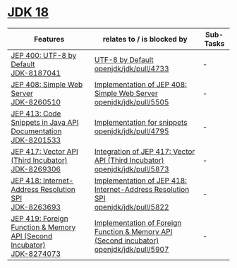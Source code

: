 # [JDK 18](https://openjdk.org/projects/jdk/18/)

| Features | relates to / is blocked by | Sub-Tasks | 
| ---------- | ---------- | ---------- |
| [JEP 400: UTF-8 by Default](https://openjdk.org/jeps/400) <br/> [JDK-8187041](https://bugs.openjdk.org/browse/JDK-8187041) | [UTF-8 by Default](https://bugs.openjdk.org/browse/JDK-8260265) <br/> [openjdk/jdk/pull/4733](https://github.com/openjdk/jdk/pull/4733) | - |
| [JEP 408: Simple Web Server](https://openjdk.org/jeps/408) <br/> [JDK-8260510](https://bugs.openjdk.org/browse/JDK-8260510) | [Implementation of JEP 408: Simple Web Server](https://bugs.openjdk.org/browse/JDK-8245095) <br/> [openjdk/jdk/pull/5505](https://github.com/openjdk/jdk/pull/5505) | - |
| [JEP 413: Code Snippets in Java API Documentation](https://openjdk.org/jeps/413) <br/> [JDK-8201533](https://bugs.openjdk.org/browse/JDK-8201533) | [Implementation for snippets](https://bugs.openjdk.org/browse/JDK-8266666) <br/> [openjdk/jdk/pull/4795](https://github.com/openjdk/jdk/pull/4795) | - |
| [JEP 417: Vector API (Third Incubator)](https://openjdk.org/jeps/417) <br/> [JDK-8269306](https://bugs.openjdk.org/browse/JDK-8269306) | [Integration of JEP 417: Vector API (Third Incubator)](https://bugs.openjdk.org/browse/JDK-8271515) <br/> [openjdk/jdk/pull/5873](https://github.com/openjdk/jdk/pull/5873) | - |
| [JEP 418: Internet-Address Resolution SPI](https://openjdk.org/jeps/418) <br/> [JDK-8263693](https://bugs.openjdk.org/browse/JDK-8263693) | [Implementation of JEP 418: Internet-Address Resolution SPI](https://bugs.openjdk.org/browse/JDK-8244202) <br/> [openjdk/jdk/pull/5822](https://github.com/openjdk/jdk/pull/5822) | - |
| [JEP 419: Foreign Function & Memory API (Second Incubator)](https://openjdk.org/jeps/419) <br/> [JDK-8274073](https://bugs.openjdk.org/browse/JDK-8274073) | [Implementation of Foreign Function & Memory API (Second incubator)](https://bugs.openjdk.org/browse/JDK-8275063) <br/> [openjdk/jdk/pull/5907](https://github.com/openjdk/jdk/pull/5907) | - |
